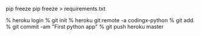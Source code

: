 pip freeze
pip freeze > requirements.txt

% heroku login
% git init
% heroku git:remote -a codingx-python
% git add.
% git commit -am "First python app"
% git push heroku master